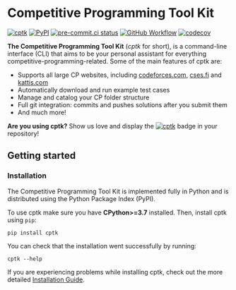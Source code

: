 # Competitive Programming Tool Kit

[![cptk](https://img.shields.io/static/v1?label=using&message=cptk&color=ffbb00)](https://github.com/RealA10N/cptk)
[![PyPI](https://img.shields.io/pypi/v/cptk?logo=python&logoColor=white)](https://pypi.org/project/cptk)
[![pre-commit.ci status](https://results.pre-commit.ci/badge/github/RealA10N/cptk/main.svg)](https://results.pre-commit.ci/latest/github/RealA10N/cptk/main)
[![GitHub Workflow](https://img.shields.io/github/workflow/status/reala10n/cptk/CI/main?logo=github&logoColor=white)](https://github.com/RealA10N/cptk/actions/workflows/ci.yaml?query=branch%3Amain)
[![codecov](https://img.shields.io/codecov/c/github/reala10n/cptk?logo=codecov&logoColor=white)](https://codecov.io/gh/RealA10N/cptk)

**The Competitive Programming Tool Kit** (_cptk_ for short), is a command-line interface (CLI) that aims to be your personal assistant for everything competitive-programming-related. Some of the main features of cptk are:

- Supports all large CP websites, including [codeforces.com](https://codeforces.com/), [cses.fi](https://cses.fi/) and [kattis.com](https://open.kattis.com/)
- Automatically download and run example test cases
- Manage and catalog your CP folder structure
- Full git integration: commits and pushes solutions after you submit them
- And much more!

**Are you using cptk?** Show us love and display the [![cptk](https://img.shields.io/static/v1?label=using&message=cptk&color=ffbb00)](https://github.com/RealA10N/cptk) badge in your repository!

## Getting started

### Installation

The Competitive Programming Tool Kit is implemented fully in Python and is
distributed using the Python Package Index (PyPI).

To use cptk make sure you have **CPython>=3.7** installed.
Then, install cptk using `pip`:

```shell
pip install cptk
```

You can check that the installation went successfully by running:

```shell
cptk --help
```

If you are experiencing problems while installing cptk, check out the more
detailed [Installation Guide](https://github.com/RealA10N/cptk/wiki/Installation).

